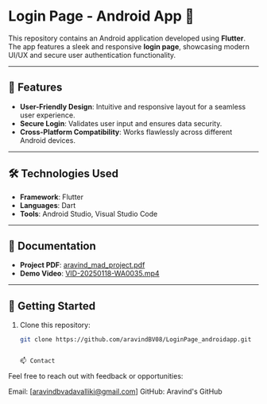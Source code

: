 # Login Page - Android App 🚀

This repository contains an Android application developed using **Flutter**. The app features a sleek and responsive **login page**, showcasing modern UI/UX and secure user authentication functionality.  

---

## 🌟 **Features**
- **User-Friendly Design**: Intuitive and responsive layout for a seamless user experience.  
- **Secure Login**: Validates user input and ensures data security.  
- **Cross-Platform Compatibility**: Works flawlessly across different Android devices.  

---

## 🛠️ **Technologies Used**
- **Framework**: Flutter  
- **Languages**: Dart  
- **Tools**: Android Studio, Visual Studio Code  

---

## 📝 **Documentation**
- **Project PDF**: [aravind_mad_project.pdf](./aravind_mad_project.pdf)  
- **Demo Video**: [VID-20250118-WA0035.mp4](./VID-20250118-WA0035.mp4)  

---

## 🚀 **Getting Started**
1. Clone this repository:  
   ```bash
   git clone https://github.com/aravindBV08/LoginPage_androidapp.git


   📫 Contact
Feel free to reach out with feedback or opportunities:

Email: [aravindbvadavalliki@gmail.com]
GitHub: Aravind's GitHub
